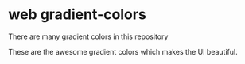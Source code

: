 
 

# web gradient-colors
There are many gradient colors in this repository


These are the awesome gradient colors which makes the UI beautiful.
